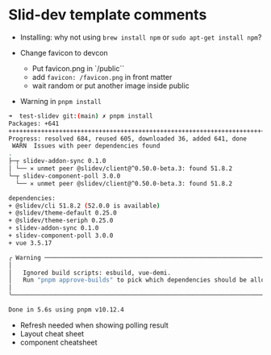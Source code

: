 # Slid-dev template comments

* Installing: why not using `brew install npm` or `sudo apt-get install npm`?
* Change favicon to devcon   
   * Put favicon.png in `/public``
   * add `favicon: /favicon.png` in front matter
   * wait random or put another image inside public

* Warning in `pnpm install`

```bash
➜  test-slidev git:(main) ✗ pnpm install
Packages: +641
++++++++++++++++++++++++++++++++++++++++++++++++++++++++++++++++++++++++++++++++++++++++++++++++++++++++++++++++++++++++++++++++++++++++++++++++++++++++++++++++++++++++++++++++++++++++++++++++++++++++++++++++++++++++++++++++++++
Progress: resolved 684, reused 605, downloaded 36, added 641, done
 WARN  Issues with peer dependencies found
.
├─┬ slidev-addon-sync 0.1.0
│ └── ✕ unmet peer @slidev/client@^0.50.0-beta.3: found 51.8.2
└─┬ slidev-component-poll 3.0.0
  └── ✕ unmet peer @slidev/client@^0.50.0-beta.3: found 51.8.2

dependencies:
+ @slidev/cli 51.8.2 (52.0.0 is available)
+ @slidev/theme-default 0.25.0
+ @slidev/theme-seriph 0.25.0
+ slidev-addon-sync 0.1.0
+ slidev-component-poll 3.0.0
+ vue 3.5.17

╭ Warning ───────────────────────────────────────────────────────────────────────────────────╮
│                                                                                            │
│   Ignored build scripts: esbuild, vue-demi.                                                │
│   Run "pnpm approve-builds" to pick which dependencies should be allowed to run scripts.   │
│                                                                                            │
╰────────────────────────────────────────────────────────────────────────────────────────────╯

Done in 5.6s using pnpm v10.12.4
```

* Refresh needed when showing polling result
* Layout cheat sheet
* component cheatsheet 